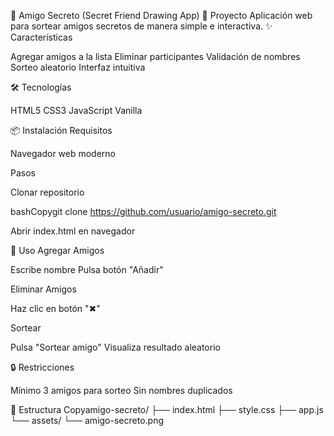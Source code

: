 🎲 Amigo Secreto (Secret Friend Drawing App)
📝 Proyecto
Aplicación web para sortear amigos secretos de manera simple e interactiva.
✨ Características

Agregar amigos a la lista
Eliminar participantes
Validación de nombres
Sorteo aleatorio
Interfaz intuitiva

🛠 Tecnologías

HTML5
CSS3
JavaScript Vanilla

📦 Instalación
Requisitos

Navegador web moderno

Pasos

Clonar repositorio

bashCopygit clone https://github.com/usuario/amigo-secreto.git

Abrir index.html en navegador

🚀 Uso
Agregar Amigos

Escribe nombre
Pulsa botón "Añadir"

Eliminar Amigos

Haz clic en botón "✖"

Sortear

Pulsa "Sortear amigo"
Visualiza resultado aleatorio

🔒 Restricciones

Mínimo 3 amigos para sorteo
Sin nombres duplicados

📄 Estructura
Copyamigo-secreto/
├── index.html
├── style.css
├── app.js
└── assets/
    └── amigo-secreto.png